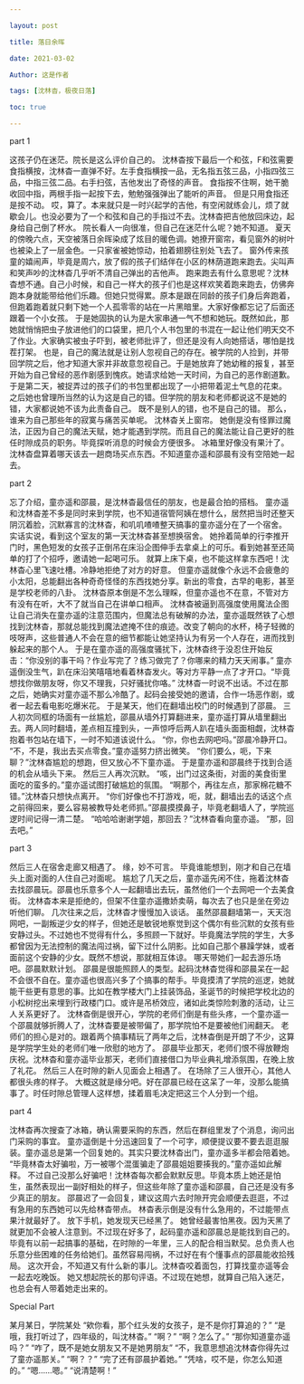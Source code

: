 ```yaml
---

layout: post

title: 落日余晖

date: 2021-03-02

Author: 这是作者

tags: [沈林杳，极夜日落]

toc: true

---
```


part 1

这孩子仍在迷茫。院长是这么评价自己的。
沈林杳按下最后一个和弦，F和弦需要食指横按，沈林杳一直弹不好。左手食指横按一品，无名指五弦三品，小指四弦三品，中指三弦二品。右手扫弦，吉他发出了奇怪的声音。
食指按不住啊，她干脆收回中指，两根手指一起按下去，勉勉强强弹出了能听的声音。
但是只用食指还是按不动。
哎，算了。本来就只是一时兴起学的吉他，有空闲就练会儿，烦了就歇会儿。也没必要为了一个和弦和自己的手指过不去。沈林杳把吉他放回床边，起身给自己倒了杯水。
院长看人一向很准，但自己在迷茫什么呢？她不知道。
夏天的傍晚六点，天空被落日余晖染成了炫目的暖色调。她撩开窗帘，看见窗外的树叶也被染上了一层金色。一只家雀被她惊动，拍着翅膀往别处飞去了。
窗外传来孩童的嬉闹声，毕竟是周六，放了假的孩子们结伴在小区的林荫道跑来跑去。尖叫声和笑声吵的沈林杳几乎听不清自己弹出的吉他声。
跑来跑去有什么意思呢？沈林杳想不通。自己小时候，和自己一样大的孩子们也是这样欢笑着跑来跑去，仿佛奔跑本身就能带给他们乐趣。但她只觉得累。原本是跟在同龄的孩子们身后奔跑着，但跑着跑着就只剩下她一个人孤零零的站在一片黑暗里。大家好像都忘记了后面还跟着一个小女孩。
于是她固执的认为是大家串通一气不想和她玩。既然如此，那她就悄悄把虫子放进他们的口袋里，把几个人书包里的书混在一起让他们明天交不了作业。大家确实被虫子吓到，被老师批评了，但还是没有人向她搭话，哪怕是找茬打架。
也是，自己的魔法就是让别人忽视自己的存在。被学院的人捡到，并带回学院之后，他才知道大家并非故意忽视自己。于是她放弃了她幼稚的报复，甚至开始为自己曾经的恶作剧感到愧疚。她请求给她一天时间，为自己的恶作剧道歉。于是第二天，被捉弄过的孩子们的书包里都出现了一小把带着泥土气息的花束。
之后她也曾理所当然的认为这是自己的错。但学院的朋友和老师都说这不是她的错，大家都说她不该为此责备自己。
既不是别人的错，也不是自己的错。
那么，谁来为自己那些年的寂寞与痛苦买单呢。
沈林杳关上窗帘。
她倒是没有怪罪过魔法，正因为自己的魔法天赋，她才能遇到学院。而且自己的魔法能让自己更好的胜任时隙成员的职务。毕竟探听消息的时候会方便很多。
冰箱里好像没有果汁了。沈林杳盘算着哪天该去一趟商场买点东西。不知道童亦遥和邵晨有没有空陪她一起去。


part 2

忘了介绍，童亦遥和邵晨，是沈林杳最信任的朋友，也是最合拍的搭档。
童亦遥和沈林杳差不多是同时来到学院，也不知道宿管阿姨在想什么，居然把当时还整天阴沉着脸，沉默寡言的沈林杳，和叽叽喳喳整天搞事的童亦遥分在了一个宿舍。
实话实说，看到这个室友的第一天沈林杳甚至想换宿舍。
她拎着简单的行李推开门时，黑色短发的女孩子正倒吊在床沿企图伸手去拿桌上的可乐。看到她甚至还简单的打了个招呼，邀请她一起喝可乐。
就算上床下桌，也不能这样拿东西吧！沈林杳心里飞速吐槽。冷静地拒绝了对方的好意。
但童亦遥就像个永远不会疲惫的小太阳，总能翻出各种奇奇怪怪的东西找她分享。新出的零食，古早的电影，甚至是学校老师的八卦。
沈林杳原本倒是不怎么理睬，但童亦遥也不在意，不管对方有没有在听，大不了就当自己在讲单口相声。
沈林杳被逼到高强度使用魔法企图让自己消失在童亦遥的注意范围内，但魔法总有破解的办法，童亦遥既然铁了心想找到沈林杳，那就总能找到魔法遮掩不住的痕迹。改变了朝向的水杯，椅子轻微的吱呀声，这些普通人不会在意的细节都能让她坚持认为有另一个人存在，进而找到躲起来的那个人。
于是在童亦遥的高强度骚扰下，沈林杳终于没忍住开始反击：“你没别的事干吗？作业写完了？练习做完了？你哪来的精力天天闹事。”
童亦遥倒没生气，趴在床沿笑嘻嘻地看着林杳发火。等对方平静一点了才开口。“毕竟想找你做朋友呀，你又不理我，只好骚扰你咯。”
沈林杳一时说不出话。不过在那之后，她确实对童亦遥不那么冷酷了。起码会接受她的邀请，合作一场恶作剧，或者一起去看电影吃爆米花。
于是某天，他们在翻墙出校门的时候遇到了邵晨。
三人初次同框的场面有一丝尴尬，邵晨从墙外打算翻进来，童亦遥打算从墙里翻出去。两人同时翻墙，差点相互撞到头，一声惊呼后两人趴在墙头面面相觑，沈林杳抱着书包站在墙下，一时不知道该说什么。
“你，你也去网吧吗。”邵晨冷静开口。
“不，不是，我出去买点零食。”童亦遥努力挤出微笑。
“你们要么，呃，下来聊？”沈林杳尴尬的想跑，但又放心不下童亦遥。
于是童亦遥和邵晨终于找到合适的机会从墙头下来。
然后三人再次沉默。
“咳，出门过这条街，对面的美食街里面吃的蛮多的。”童亦遥试图打破尴尬的氛围。
“啊那个，再往左点，那家棉花糖不错。”沈林杳只想快点离开。
“你们好像也不打游戏，呃，就，翻墙出去的话这个点之前得回来，要么容易被教导处老师抓。”邵晨摸摸鼻子，毕竟老翻墙人了，学院巡逻时间记得一清二楚。
“哈哈哈谢谢学姐，那回去？”沈林杳看向童亦遥。
“那，回去吧。”


part 3

然后三人在宿舍走廊又相遇了。
缘，妙不可言。
毕竟谁能想到，刚才和自己在墙头上面对面的人住自己对面呢。
尴尬了几天之后，童亦遥先闲不住，拖着沈林杳去找邵晨玩。邵晨也乐意多个人一起翻墙出去玩，虽然他们一个去网吧一个去美食街。
沈林杳本来是拒绝的，但架不住童亦遥撒娇卖萌，每次去了也只是坐在旁边听他们聊。
几次往来之后，沈林杳才慢慢加入谈话。
虽然邵晨翻墙第一，天天泡网吧，一副叛逆少女的样子，但她还是敏锐地察觉到这个偶尔有些沉默的女孩有些安静过头。不过她也不觉得有什么，多照顾一下就好。毕竟魔法学院的学生，大多都曾因为无法控制的魔法闯过祸，留下过什么阴影。比如自己那个暴躁学妹，或者面前这个安静的少女。既然不想说，那就相互体谅。
哪天带她们一起去游乐场吧。邵晨默默计划。
邵晨是很能照顾人的类型。起码沈林杳觉得和邵晨呆在一起不会很不自在。童亦遥也很高兴多了个搞事的帮手。毕竟摸清了学院的巡逻，她就能干些更有意思的事。比如在教学楼大门上挂装饰品，圣诞节的时候把学校北边的小松树挖出来埋到行政楼门口。或许是吊桥效应，诸如此类惊险刺激的活动，让三人关系更好了。
沈林杳倒是很开心，学院的老师们倒是有些头疼，一个童亦遥一个邵晨就够折腾人了，沈林杳要是被带偏了，那学院怕不是要被他们闹翻天。
老师们的担心是对的。跟着两个搞事精玩了两年之后，沈林杳倒是开朗了不少，这算是学院学生处的老师们唯一欣慰的地方了。
邵晨毕业那天，老师们恨不得放鞭炮庆祝。沈林杳和童亦遥毕业那天，老师们直接借口为毕业典礼增添氛围，在晚上放了礼花。
然后三人在时隙的新人见面会上相遇了。
在场除了三人很开心，其他人都很头疼的样子。
大概这就是缘分吧。好在邵晨已经在这呆了一年，没那么能搞事了。时任时隙总管理人这样想，揉着眉毛决定把这三个人分到一个组。


part 4

沈林杳再次搜查了冰箱，确认需要采购的东西，然后在群组里发了个消息，询问出门采购的事宜。
童亦遥倒是十分迅速回复了一个可字，顺便提议要不要去逛逛服装。童亦遥总是第一个回复她的。其实只要沈林杳出门，童亦遥多半都会陪着她。
“毕竟林杳太好骗啦，万一被哪个混蛋骗走了邵晨姐姐要揍我的。”童亦遥如此解释。
不过自己没那么好骗吧！沈林杳每次都会默默反思。毕竟本质上她还是怕生，虽然表现出一副好相处的样子，但这些年除了童亦遥和邵晨，自己还是没有多少真正的朋友。
邵晨迟了一会回复，建议这周六去时隙开完会顺便去逛逛，不过有急用的东西她可以先给林杳带点。
林杳表示倒是没有什么急用的，不过能带点果汁就最好了。
放下手机，她发现天已经黑了。
她曾经最害怕黑夜。因为天黑了就更加不会被人注意到。不过现在好多了，起码童亦遥和邵晨总是能找到自己的。
毕竟有以前一起搞事的基础，在时隙的一年里，三人的配合相当默契。总负责人也乐意分些困难的任务给她们。虽然容易闯祸，不过好在有个懂事点的邵晨能收拾残局。
这次开会，不知道又有什么新的事儿。沈林杳咬着面包，打算找童亦遥等会一起去吃晚饭。
她又想起院长的那句评语。不过现在她想，就算自己陷入迷茫，也总会有人带着她走出来的。






Special Part

某月某日，学院某处
“欸你看，那个红头发的女孩子，是不是你打算追的？”
“是哦，我打听过了，四年级的，叫沈林杳。”
“啊？”
“啊？怎么了。”
“那你知道童亦遥吗？”
“咋了，既不是她女朋友又不是她男朋友”
“不，我意思想追沈林杳你得先过了童亦遥那关。”
“啊？？”
“完了还有邵晨护着她。”
“凭啥，哎不是，你怎么知道的。”
“嗯……嗯。”
“说清楚啊！”
